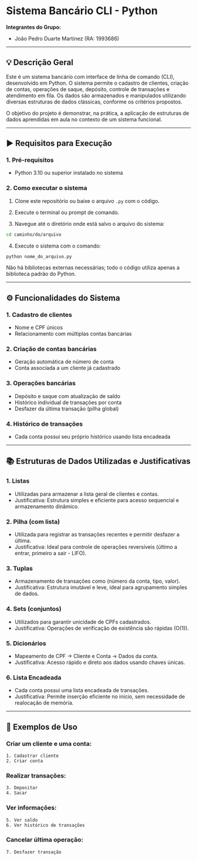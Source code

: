 # Sistema Bancário CLI - Python

**Integrantes do Grupo:**

* João Pedro Duarte Martinez (RA: 1993686)

---

## 💡 Descrição Geral

Este é um sistema bancário com interface de linha de comando (CLI), desenvolvido em Python. O sistema permite o cadastro de clientes, criação de contas, operações de saque, depósito, controle de transações e atendimento em fila. Os dados são armazenados e manipulados utilizando diversas estruturas de dados clássicas, conforme os critérios propostos.

O objetivo do projeto é demonstrar, na prática, a aplicação de estruturas de dados aprendidas em aula no contexto de um sistema funcional.

---

## ▶️ Requisitos para Execução

### 1. Pré-requisitos

* Python 3.10 ou superior instalado no sistema

### 2. Como executar o sistema

1. Clone este repositório ou baixe o arquivo `.py` com o código.

2. Execute o terminal ou prompt de comando.

3. Navegue até o diretório onde está salvo o arquivo do sistema:

```bash
cd caminho/do/arquivo
```

4. Execute o sistema com o comando:

```bash
python nome_do_arquivo.py
```

Não há bibliotecas externas necessárias; todo o código utiliza apenas a biblioteca padrão do Python.

---

## ⚙️ Funcionalidades do Sistema

### 1. Cadastro de clientes

* Nome e CPF únicos
* Relacionamento com múltiplas contas bancárias

### 2. Criação de contas bancárias

* Geração automática de número de conta
* Conta associada a um cliente já cadastrado

### 3. Operações bancárias

* Depósito e saque com atualização de saldo
* Histórico individual de transações por conta
* Desfazer da última transação (pilha global)

### 4. Histórico de transações

* Cada conta possui seu próprio histórico usando lista encadeada

---

## 📚 Estruturas de Dados Utilizadas e Justificativas

### 1. **Listas**

* Utilizadas para armazenar a lista geral de clientes e contas.
* Justificativa: Estrutura simples e eficiente para acesso sequencial e armazenamento dinâmico.

### 2. **Pilha (com lista)**

* Utilizada para registrar as transações recentes e permitir desfazer a última.
* Justificativa: Ideal para controle de operações reversíveis (último a entrar, primeiro a sair - LIFO).

### 3. **Tuplas**

* Armazenamento de transações como (número da conta, tipo, valor).
* Justificativa: Estrutura imutável e leve, ideal para agrupamento simples de dados.

### 4. **Sets (conjuntos)**

* Utilizados para garantir unicidade de CPFs cadastrados.
* Justificativa: Operações de verificação de existência são rápidas (O(1)).

### 5. **Dicionários**

* Mapeamento de CPF → Cliente e Conta → Dados da conta.
* Justificativa: Acesso rápido e direto aos dados usando chaves únicas.

### 6. **Lista Encadeada**

* Cada conta possui uma lista encadeada de transações.
* Justificativa: Permite inserção eficiente no início, sem necessidade de realocação de memória.

---

## 🧪 Exemplos de Uso

### Criar um cliente e uma conta:

```
1. Cadastrar cliente
2. Criar conta
```

### Realizar transações:

```
3. Depositar
4. Sacar
```

### Ver informações:

```
5. Ver saldo
6. Ver histórico de transações
```

### Cancelar última operação:

```
7. Desfazer transação
```

